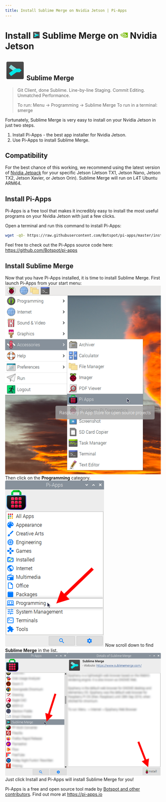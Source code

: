 ```yaml
---
title: Install Sublime Merge on Nvidia Jetson | Pi-Apps
---
```

<div class="simple-install-content content">

# Install <img src="/img/app-icons/Sublime Merge/icon-64.png" height=24> Sublime Merge on <img src=/img/other-icons/nvidia-icon.svg height=24> Nvidia Jetson

## <img src="/img/app-icons/Sublime Merge/icon-64.png"> Sublime Merge
> Git Client, done Sublime. Line-by-line Staging. Commit Editing. Unmatched Performance.
> 
> To run: Menu -> Programming -> Sublime Merge
> To run in a terminal: smerge

Fortunately, Sublime Merge is very easy to install on your Nvidia Jetson in just two steps.
1. Install Pi-Apps - the best app installer for Nvidia Jetson.
2. Use Pi-Apps to install Sublime Merge.
</div>
<div class="simple-install-content content">

## Compatibility
For the best chance of this working, we recommend using the latest version of [Nvidia Jetpack](https://developer.nvidia.com/embedded/jetpack-archive) for your specific Jetson (Jetson TX1, Jetson Nano, Jetson TX2, Jetson Xavier, or Jetson Orin).
Sublime Merge will run on L4T Ubuntu ARM64.
</div>
<div class="simple-install-content content">

## Install Pi-Apps

Pi-Apps is a free tool that makes it incredibly easy to install the most useful programs on your Nvidia Jetson with just a few clicks.

Open a terminal and run this command to install Pi-Apps:
```bash
wget -qO- https://raw.githubusercontent.com/Botspot/pi-apps/master/install | bash
```
Feel free to check out the Pi-Apps source code here: https://github.com/Botspot/pi-apps
</div>
<div class="simple-install-content content">

## Install Sublime Merge

Now that you have Pi-Apps installed, it is time to install Sublime Merge.
First launch Pi-Apps from your start menu:
<img src="/img/start-menu.png">
Then click on the <b>Programming</b> category.
<img src="/img/category-selections/Programming.png">
Now scroll down to find <b>Sublime Merge</b> in the list.
<img src="/img/app-icons/Sublime Merge/app-selection.png">
Just click Install and Pi-Apps will install Sublime Merge for you!
</div>
<div class="simple-install-content content">

Pi-Apps is a free and open source tool made by [Botspot and other contributors](/about/#contributors). Find out more at https://pi-apps.io
</div>

